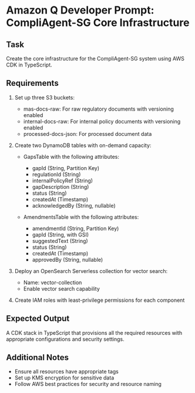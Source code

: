 # Amazon Q Developer Prompt: CompliAgent-SG Core Infrastructure

## Task
Create the core infrastructure for the CompliAgent-SG system using AWS CDK in TypeScript.

## Requirements
1. Set up three S3 buckets:
   - mas-docs-raw: For raw regulatory documents with versioning enabled
   - internal-docs-raw: For internal policy documents with versioning enabled
   - processed-docs-json: For processed document data

2. Create two DynamoDB tables with on-demand capacity:
   - GapsTable with the following attributes:
     - gapId (String, Partition Key)
     - regulationId (String)
     - internalPolicyRef (String)
     - gapDescription (String)
     - status (String)
     - createdAt (Timestamp)
     - acknowledgedBy (String, nullable)
   
   - AmendmentsTable with the following attributes:
     - amendmentId (String, Partition Key)
     - gapId (String, with GSI)
     - suggestedText (String)
     - status (String)
     - createdAt (Timestamp)
     - approvedBy (String, nullable)

3. Deploy an OpenSearch Serverless collection for vector search:
   - Name: vector-collection
   - Enable vector search capability

4. Create IAM roles with least-privilege permissions for each component

## Expected Output
A CDK stack in TypeScript that provisions all the required resources with appropriate configurations and security settings.

## Additional Notes
- Ensure all resources have appropriate tags
- Set up KMS encryption for sensitive data
- Follow AWS best practices for security and resource naming